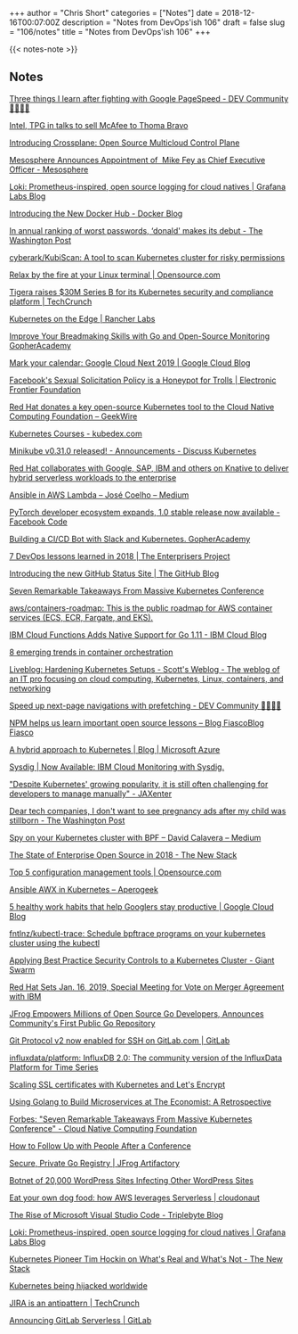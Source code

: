 +++
author = "Chris Short"
categories = ["Notes"]
date = 2018-12-16T00:07:00Z
description = "Notes from DevOps'ish 106"
draft = false
slug = "106/notes"
title = "Notes from DevOps'ish 106"
+++

{{< notes-note >}}

## Notes

[Three things I learn after fighting with Google PageSpeed - DEV Community 👩‍💻👨‍💻](https://dev.to/snowleo208/three-things-i-learn-after-fighting-with-google-pagespeed-3jk9)

[Intel, TPG in talks to sell McAfee to Thoma Bravo](https://www.cnbc.com/2018/12/14/intel-tpg-in-talks-to-sell-mcafee-to-thoma-bravo.html)

[Introducing Crossplane: Open Source Multicloud Control Plane](https://blog.upbound.io/introducing-crossplane-open-source-multicloud-control-plane/)

[Mesosphere Announces Appointment of  Mike Fey as Chief Executive Officer - Mesosphere](https://mesosphere.com/blog/mesosphere-announces-mike-fey-as-chief-executive-officer/)

[Loki: Prometheus-inspired, open source logging for cloud natives | Grafana Labs Blog](https://grafana.com/blog/2018/12/12/loki-prometheus-inspired-open-source-logging-for-cloud-natives/)

[Introducing the New Docker Hub - Docker Blog](https://blog.docker.com/2018/12/the-new-docker-hub/)

[In annual ranking of worst passwords, ‘donald' makes its debut - The Washington Post](https://www.washingtonpost.com/technology/2018/12/13/annual-ranking-worst-passwords-donald-makes-its-debut/?utm_term=.f17b6aeda043)

[cyberark/KubiScan: A tool to scan Kubernetes cluster for risky permissions](https://github.com/cyberark/KubiScan)

[Relax by the fire at your Linux terminal | Opensource.com](https://opensource.com/article/18/12/linux-toy-aafire)

[Tigera raises $30M Series B for its Kubernetes security and compliance platform | TechCrunch](https://techcrunch.com/2018/12/12/tigera-raises-30m-series-b-for-its-kubernetes-security-and-compliance-platform/)

[Kubernetes on the Edge | Rancher Labs](https://rancher.com/blog/2018/2018-12-11-kubernetes-on-the-edge/)

[Improve Your Breadmaking Skills with Go and Open-Source Monitoring GopherAcademy](https://blog.gopheracademy.com/advent-2018/observability-in-the-kitchen/)

[Mark your calendar: Google Cloud Next 2019 | Google Cloud Blog](https://cloud.google.com/blog/products/gcp/mark-your-calendar-google-cloud-next-2019)

[Facebook's Sexual Solicitation Policy is a Honeypot for Trolls | Electronic Frontier Foundation](https://www.eff.org/deeplinks/2018/12/facebooks-sexual-solicitation-policy-honeypot-trolls)

[Red Hat donates a key open-source Kubernetes tool to the Cloud Native Computing Foundation – GeekWire](https://www.geekwire.com/2018/red-hat-donates-key-open-source-kubernetes-tool-cloud-native-computing-foundation/)

[Kubernetes Courses - kubedex.com](https://kubedex.com/kubernetes-courses/)

[Minikube v0.31.0 released! - Announcements - Discuss Kubernetes](https://discuss.kubernetes.io/t/minikube-v0-31-0-released/3811)

[Red Hat collaborates with Google, SAP, IBM and others on Knative to deliver hybrid serverless workloads to the enterprise](https://www.redhat.com/en/blog/red-hat-collaborates-google-and-others-knative-deliver-hybrid-serverless-workloads-enterprise)

[Ansible in AWS Lambda – José Coelho – Medium](https://medium.com/@jacoelho/ansible-in-aws-lambda-980bb8b5791b)

[PyTorch developer ecosystem expands, 1.0 stable release now available - Facebook Code](https://code.fb.com/ai-research/pytorch-developer-ecosystem-expands-1-0-stable-release/)

[Building a CI/CD Bot with Slack and Kubernetes. GopherAcademy](https://blog.gopheracademy.com/advent-2018/building-ci-cd-slack-bot/)

[7 DevOps lessons learned in 2018 | The Enterprisers Project](https://enterprisersproject.com/article/2018/12/7-devops-lessons-learned-2018)

[Introducing the new GitHub Status Site | The GitHub Blog](https://blog.github.com/2018-12-11-introducing-the-new-github-status-site/)

[Seven Remarkable Takeaways From Massive Kubernetes Conference](https://www.forbes.com/sites/jasonbloomberg/2018/12/13/seven-remarkable-takeaways-from-massive-kubernetes-conference/#7f4152e0599d)

[aws/containers-roadmap: This is the public roadmap for AWS container services (ECS, ECR, Fargate, and EKS).](https://github.com/aws/containers-roadmap)

[IBM Cloud Functions Adds Native Support for Go 1.11 - IBM Cloud Blog](https://www.ibm.com/blogs/bluemix/2018/12/ibm-cloud-functions-adds-native-support-for-go-1-11/)

[8 emerging trends in container orchestration](https://www.datadoghq.com/container-orchestration/)

[Liveblog: Hardening Kubernetes Setups - Scott's Weblog - The weblog of an IT pro focusing on cloud computing, Kubernetes, Linux, containers, and networking](https://blog.scottlowe.org/2018/12/11/liveblog-hardening-kubernetes-setups/)

[Speed up next-page navigations with prefetching - DEV Community 👩‍💻👨‍💻](https://dev.to/addyosmani/speed-up-next-page-navigations-with-prefetching-4285)

[NPM helps us learn important open source lessons – Blog FiascoBlog Fiasco](https://funnelfiasco.com/blog/2018/12/14/npm-helps-us-learn-important-open-source-lessons/)

[A hybrid approach to Kubernetes | Blog | Microsoft Azure](https://azure.microsoft.com/en-us/blog/a-hybrid-approach-to-kubernetes/)

[Sysdig | Now Available: IBM Cloud Monitoring with Sysdig.](https://sysdig.com/blog/sysdig-and-ibm-launch-new-ibm-cloud-monitoring-service/)

["Despite Kubernetes' growing popularity, it is still often challenging for developers to manage manually" - JAXenter](https://jaxenter.com/kubernetes-as-service-interview-digitalocean-153155.html)

[Dear tech companies, I don't want to see pregnancy ads after my child was stillborn - The Washington Post](https://www.washingtonpost.com/lifestyle/2018/12/12/dear-tech-companies-i-dont-want-see-pregnancy-ads-after-my-child-was-stillborn/?noredirect=on&utm_term=.0e34b870ed83)

[Spy on your Kubernetes cluster with BPF – David Calavera – Medium](https://medium.com/@calavera/spy-on-your-kubernetes-cluster-with-bpf-b09032bd1cdc)

[The State of Enterprise Open Source in 2018 - The New Stack](https://thenewstack.io/the-state-of-open-source-in-2018/)

[Top 5 configuration management tools | Opensource.com](https://opensource.com/article/18/12/configuration-management-tools)

[Ansible AWX in Kubernetes – Aperogeek](https://aperogeek.fr/ansible-awx-in-kubernetes/)

[5 healthy work habits that help Googlers stay productive | Google Cloud Blog](https://cloud.google.com/blog/topics/perspectives/5-healthy-work-habits-that-help-googlers-stay-productive)

[fntlnz/kubectl-trace: Schedule bpftrace programs on your kubernetes cluster using the kubectl](https://github.com/fntlnz/kubectl-trace)

[Applying Best Practice Security Controls to a Kubernetes Cluster - Giant Swarm](https://blog.giantswarm.io/applying-best-practice-security-controls-to-a-kubernetes-cluster/)

[Red Hat Sets Jan. 16, 2019, Special Meeting for Vote on Merger Agreement with IBM](https://www.redhat.com/en/about/press-releases/red-hat-sets-jan-16-2019-special-meeting-vote-merger-agreement-ibm)

[JFrog Empowers Millions of Open Source Go Developers, Announces Community's First Public Go Repository](https://www.prnewswire.com/news-releases/jfrog-empowers-millions-of-open-source-go-developers-announces-communitys-first-public-go-repository-300764117.html)

[Git Protocol v2 now enabled for SSH on GitLab.com | GitLab](https://about.gitlab.com/2018/12/10/git-protocol-v2-enabled-for-ssh-on-gitlab-dot-com/)

[influxdata/platform: InfluxDB 2.0: The community version of the InfluxData Platform for Time Series](https://github.com/influxdata/platform)

[Scaling SSL certificates with Kubernetes and Let's Encrypt](https://medium.com/kaleidoscope/scaling-ssl-certificates-with-kubernetes-and-lets-encrypt-6a683b87cd32)

[Using Golang to Build Microservices at The Economist: A Retrospective](https://www.infoq.com/articles/golang-the-economist)

[Forbes: "Seven Remarkable Takeaways From Massive Kubernetes Conference" - Cloud Native Computing Foundation](https://www.cncf.io/news/2018/12/13/forbes-seven-remarkable-takeaways-from-massive-kubernetes-conference/)

[How to Follow Up with People After a Conference](https://hbr.org/2018/12/how-to-follow-up-with-people-after-a-conference)

[Secure, Private Go Registry | JFrog Artifactory](https://jfrog.com/integration/go-registry/)

[Botnet of 20,000 WordPress Sites Infecting Other WordPress Sites](https://www.bleepingcomputer.com/news/security/botnet-of-20-000-wordpress-sites-infecting-other-wordpress-sites/)

[Eat your own dog food: how AWS leverages Serverless | cloudonaut](https://cloudonaut.io/eat-your-own-dog-food-how-aws-leverages-serverless/)

[The Rise of Microsoft Visual Studio Code - Triplebyte Blog](https://triplebyte.com/blog/editor-report-the-rise-of-visual-studio-code)

[Loki: Prometheus-inspired, open source logging for cloud natives | Grafana Labs Blog](https://grafana.com/blog/2018/12/12/loki-prometheus-inspired-open-source-logging-for-cloud-natives/)

[Kubernetes Pioneer Tim Hockin on What's Real and What's Not - The New Stack](https://thenewstack.io/kubernetes-pioneer-tim-hockin-on-whats-real-and-whats-not/)

[Kubernetes being hijacked worldwide](https://blog.binaryedge.io/2018/12/06/kubernetes-being-hijacked-worldwide/)

[JIRA is an antipattern | TechCrunch](https://techcrunch.com/2018/12/09/jira-is-an-antipattern/)

[Announcing GitLab Serverless | GitLab](https://about.gitlab.com/2018/12/11/introducing-gitlab-serverless/)

